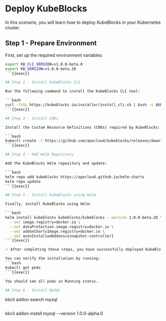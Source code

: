 # Deploy KubeBlocks

In this scenario, you will learn how to deploy KubeBlocks in your Kubernetes cluster.

## Step 1 - Prepare Environment

First, set up the required environment variables:

```bash
export KB_CLI_VERSION=v1.0.0-beta.8
export KB_VERSION=v1.0.0-beta.20
```{{exec}}

## Step 2 - Install KubeBlocks CLI

Run the following command to install the KubeBlocks CLI tool:

```bash
curl -fsSL https://kubeblocks.io/installer/install_cli.sh | bash -s $KB_CLI_VERSION
```{{exec}}

## Step 3 - Install CRDs

Install the Custom Resource Definitions (CRDs) required by KubeBlocks:

```bash
kubectl create -f https://github.com/apecloud/kubeblocks/releases/download/$KB_VERSION/kubeblocks_crds.yaml
```{{exec}}

## Step 4 - Add Helm Repository

Add the KubeBlocks Helm repository and update:

```bash
helm repo add kubeblocks https://apecloud.github.io/helm-charts
helm repo update
```{{exec}}

## Step 5 - Install KubeBlocks using Helm

Finally, install KubeBlocks using Helm:

```bash
helm install kubeblocks kubeblocks/kubeblocks --version 1.0.0-beta.20 \
  --set image.registry=docker.io \
  --set dataProtection.image.registry=docker.io \
  --set addonChartsImage.registry=docker.io \
  --set autoInstalledAddons={snapshot-controller}
```{{exec}}

✅ After completing these steps, you have successfully deployed KubeBlocks in your cluster!

You can verify the installation by running:
```bash
kubectl get pods
```{{exec}}

You should see all pods in Running status.

## Step 6 - Install MySQL

```
kbcli addon search mysql
```{{exec}}

```
kbcli addon install mysql --version 1.0.0-alpha.0
```{{exec}}

